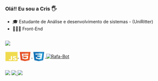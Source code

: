 ### Olá!! Eu sou a Cris 🖐

- 🎓 Estudante de Análise e desenvolvimento de sistemas - (UniRitter)
- 👩🏻‍💻 Front-End

##
 <div>
  <a href="https://github.com/CrisFerSouza">
  <img height="180em" src="https://github-readme-stats.vercel.app/api?username=CrisFerSouza&show_icons=true&theme=radical&include_all_commits=true&count_private=true"/>
 </div>

  
 <div style="display:inline_block"><br>
  <img align="center" alt="Rafa-Js" height="30" width="40" src="https://raw.githubusercontent.com/devicons/devicon/master/icons/javascript/javascript-plain.svg">
  <img align="center" alt="Rafa-HTML" height="30" width="40" src="https://raw.githubusercontent.com/devicons/devicon/master/icons/html5/html5-original.svg">
  <img align="center" alt="Rafa-CSS" height="30" width="40" src="https://raw.githubusercontent.com/devicons/devicon/master/icons/css3/css3-original.svg">
  <img align="center" alt="Rafa-Bot" height="35" width="40" src="https://cdn.jsdelivr.net/gh/devicons/devicon/icons/bootstrap/bootstrap-original-wordmark.svg">
 </div>

  ##
 <div>
  <a href="https://instagram.com/cris_souza92" target="_blank"><img src="https://img.shields.io/badge/-Instagram-%23E4405F?style=for-the-badge&logo=instagram&logoColor=white" target="_blank"></a>
 <a href = "mailto:cris.fersouzaa@gmail.com"><img src="https://img.shields.io/badge/-Gmail-%23333?style=for-the-badge&logo=gmail&logoColor=white" target="_blank"> </a>
  <a href="https://www.linkedin.com/in/cristiane-souza-ads/" target="_blank"><img src="https://img.shields.io/badge/-LinkedIn-%230077B5?style=for-the-badge&logo=linkedin&logoColor=white" target="_blank"></a> 
  
   ##
